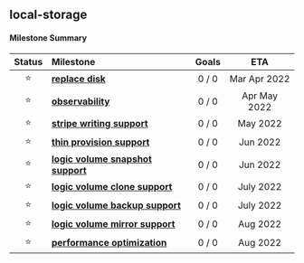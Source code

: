 ## local-storage

#### Milestone Summary

| Status | Milestone | Goals | ETA |
| :---: | :--- | :---: | :---: |
| ⭐ | **[replace disk](#replace-disk)** | 0 / 0 | Mar Apr 2022 |
| ⭐ | **[observability](#observability)** | 0 / 0 | Apr May 2022 |
| ⭐ | **[stripe writing support](#stripe-writing-support)** | 0 / 0 | May 2022 |
| ⭐ | **[thin provision support](#thin-provision-support)** | 0 / 0 | Jun 2022 |
| ⭐ | **[logic volume snapshot support](#logic-volume-snapshot-support)** | 0 / 0 | Jun 2022 |
| ⭐ | **[logic volume clone support](#logic-volume-clone-support)** | 0 / 0 | July 2022 |
| ⭐ | **[logic volume backup support](#logic-volume-backup-support)** | 0 / 0 | July 2022 |
| ⭐ | **[logic volume mirror support](#logic-volume-mirror-support)** | 0 / 0 | Aug 2022 |
| ⭐ | **[performance optimization](#performance-optimization)** | 0 / 0 | Aug 2022 |



